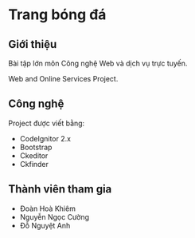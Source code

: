 # Trang bóng đá

## Giới thiệu

Bài tập lớn môn Công nghệ Web và dịch vụ trực tuyến.

Web and Online Services Project.

## Công nghệ

Project được viết bằng:
* CodeIgnitor 2.x
* Bootstrap
* Ckeditor
* Ckfinder

## Thành viên tham gia

* Đoàn Hoà Khiêm
* Nguyễn Ngọc Cường
* Đỗ Nguyệt Anh